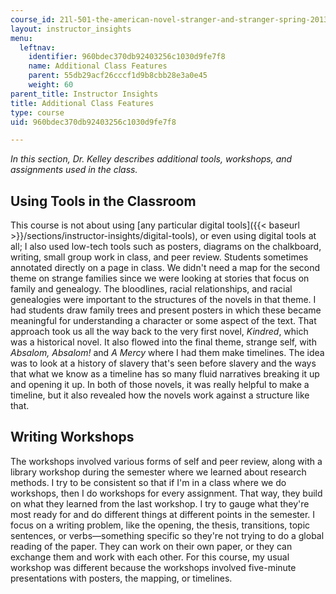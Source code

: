 ```yaml
---
course_id: 21l-501-the-american-novel-stranger-and-stranger-spring-2013
layout: instructor_insights
menu:
  leftnav:
    identifier: 960bdec370db92403256c1030d9fe7f8
    name: Additional Class Features
    parent: 55db29acf26cccf1d9b8cbb28e3a0e45
    weight: 60
parent_title: Instructor Insights
title: Additional Class Features
type: course
uid: 960bdec370db92403256c1030d9fe7f8

---
```


_In this section, Dr. Kelley describes additional tools, workshops, and assignments used in the class._

Using Tools in the Classroom
----------------------------

This course is not about using [any particular digital tools]({{< baseurl >}}/sections/instructor-insights/digital-tools), or even using digital tools at all; I also used low-tech tools such as posters, diagrams on the chalkboard, writing, small group work in class, and peer review. Students sometimes annotated directly on a page in class. We didn't need a map for the second theme on strange families since we were looking at stories that focus on family and genealogy. The bloodlines, racial relationships, and racial genealogies were important to the structures of the novels in that theme. I had students draw family trees and present posters in which these became meaningful for understanding a character or some aspect of the text. That approach took us all the way back to the very first novel, _Kindred_, which was a historical novel. It also flowed into the final theme, strange self, with _Absalom, Absalom!_ and _A Mercy_ where I had them make timelines. The idea was to look at a history of slavery that's seen before slavery and the ways that what we know as a timeline has so many fluid narratives breaking it up and opening it up. In both of those novels, it was really helpful to make a timeline, but it also revealed how the novels work against a structure like that.

Writing Workshops
-----------------

The workshops involved various forms of self and peer review, along with a library workshop during the semester where we learned about research methods. I try to be consistent so that if I'm in a class where we do workshops, then I do workshops for every assignment. That way, they build on what they learned from the last workshop. I try to gauge what they're most ready for and do different things at different points in the semester. I focus on a writing problem, like the opening, the thesis, transitions, topic sentences, or verbs—something specific so they're not trying to do a global reading of the paper. They can work on their own paper, or they can exchange them and work with each other. For this course, my usual workshop was different because the workshops involved five-minute presentations with posters, the mapping, or timelines.